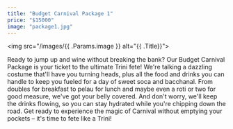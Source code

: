 ```yaml
---
title: "Budget Carnival Package 1"
price: "$15000"
image: "package1.jpg"
---
```


<img src="/images/{{ .Params.image }} alt="{{ .Title}}">

Ready to jump up and wine without breaking the bank? Our Budget Carnival Package is your ticket to the ultimate Trini fete! We're talking a dazzling costume that'll have you turning heads, plus all the food and drinks you can handle to keep you fueled for a day of sweet soca and bacchanal.  From doubles for breakfast to pelau for lunch and maybe even a roti or two for good measure, we've got your belly covered. And don't worry, we'll keep the drinks flowing, so you can stay hydrated while you're chipping down the road.  Get ready to experience the magic of Carnival without emptying your pockets – it's time to fete like a Trini!



